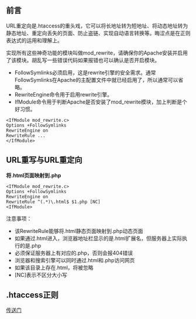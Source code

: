 前言
---------

URL重定向是.htaccess的重头戏，它可以将长地址转为短地址、将动态地址转为静态地址、重定向丢失的页面、防止盗链、实现自动语言转换等。晦涩点是在正则表达式的运用和理解上。

实现所有这些神奇功能的模块叫做mod_rewrite，请确保你的Apache安装并启用了该模块。胡乱写一些错误代码如果报错也可以确认是否开启模块。

* FollowSymlinks必须启用，这是rewrite引擎的安全需求。通常FollowSymlinks在Apache的主配置文件中就已经启用了，所以通常可以省略。
* RewriteEngine命令用于启用rewrite引擎。
* IfModule命令用于判断Apache是否安装了mod_rewrite模块，加上判断是个好习惯。

```
<IfModule mod_rewrite.c>
Options +FollowSymlinks 
RewriteEngine on
RewriteRule ...
</IfModule>
```

URL重写与URL重定向
------------------

**将.html页面映射到.php**
```
<IfModule mod_rewrite.c>
Options +FollowSymlinks
RewriteEngine on
RewriteRule ^(.*)\.html$ $1.php [NC]
<IfModule>
```
注意事项：

* 该RewriteRule能够将.html静态页面映射到.php动态页面
* 如果通过.html进入，浏览器地址栏显示的是.html扩展名，但服务器上实际执行的是.php
* 必须保证服务器上有对应的.php，否则会报404错误
* 浏览器和搜索引擎可以同时通过.html和.php访问网页
* 如果该目录上存在.html，将被忽略
* [NC]表示不区分大小写


.htaccess正则
-------------

[传送门](http://lesca.me/archives/htaccess-appendix.html)
